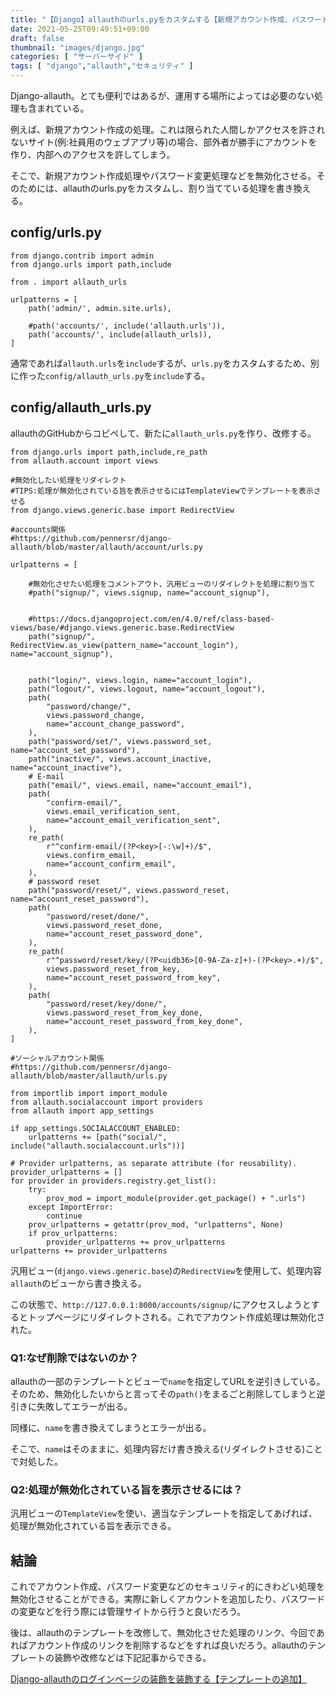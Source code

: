```yaml
---
title: "【Django】allauthのurls.pyをカスタムする【新規アカウント作成、パスワード変更処理の無効化など】"
date: 2021-05-25T09:49:51+09:00
draft: false
thumbnail: "images/django.jpg"
categories: [ "サーバーサイド" ]
tags: [ "django","allauth","セキュリティ" ]
---
```


Django-allauth。とても便利ではあるが、運用する場所によっては必要のない処理も含まれている。

例えば、新規アカウント作成の処理。これは限られた人間しかアクセスを許されないサイト(例:社員用のウェブアプリ等)の場合、部外者が勝手にアカウントを作り、内部へのアクセスを許してしまう。

そこで、新規アカウント作成処理やパスワード変更処理などを無効化させる。そのためには、allauthのurls.pyをカスタムし、割り当てている処理を書き換える。


## config/urls.py

    from django.contrib import admin
    from django.urls import path,include
    
    from . import allauth_urls
    
    urlpatterns = [ 
        path('admin/', admin.site.urls),
    
        #path('accounts/', include('allauth.urls')),
        path('accounts/', include(allauth_urls)),
    ]

通常であれば`allauth.urls`を`include`するが、`urls.py`をカスタムするため、別に作った`config/allauth_urls.py`を`include`する。

## config/allauth_urls.py

allauthのGitHubからコピペして、新たに`allauth_urls.py`を作り、改修する。


    from django.urls import path,include,re_path
    from allauth.account import views
    
    #無効化したい処理をリダイレクト
    #TIPS:処理が無効化されている旨を表示させるにはTemplateViewでテンプレートを表示させる
    from django.views.generic.base import RedirectView
    
    #accounts関係
    #https://github.com/pennersr/django-allauth/blob/master/allauth/account/urls.py
    
    urlpatterns = [
    
        #無効化させたい処理をコメントアウト、汎用ビューのリダイレクトを処理に割り当て
        #path("signup/", views.signup, name="account_signup"),


        #https://docs.djangoproject.com/en/4.0/ref/class-based-views/base/#django.views.generic.base.RedirectView
        path("signup/", RedirectView.as_view(pattern_name="account_login"), name="account_signup"),
    
    
        path("login/", views.login, name="account_login"),
        path("logout/", views.logout, name="account_logout"),
        path(
            "password/change/",
            views.password_change,
            name="account_change_password",
        ),  
        path("password/set/", views.password_set, name="account_set_password"),
        path("inactive/", views.account_inactive, name="account_inactive"),
        # E-mail
        path("email/", views.email, name="account_email"),
        path(
            "confirm-email/",
            views.email_verification_sent,
            name="account_email_verification_sent",
        ),  
        re_path(
            r"^confirm-email/(?P<key>[-:\w]+)/$",
            views.confirm_email,
            name="account_confirm_email",
        ),  
        # password reset
        path("password/reset/", views.password_reset, name="account_reset_password"),
        path(
            "password/reset/done/",
            views.password_reset_done,
            name="account_reset_password_done",
        ),  
        re_path(
            r"^password/reset/key/(?P<uidb36>[0-9A-Za-z]+)-(?P<key>.+)/$",
            views.password_reset_from_key,
            name="account_reset_password_from_key",
        ),  
        path(
            "password/reset/key/done/",
            views.password_reset_from_key_done,
            name="account_reset_password_from_key_done",
        ),  
    ]
    
    #ソーシャルアカウント関係
    #https://github.com/pennersr/django-allauth/blob/master/allauth/urls.py
    
    from importlib import import_module
    from allauth.socialaccount import providers
    from allauth import app_settings
    
    if app_settings.SOCIALACCOUNT_ENABLED:
        urlpatterns += [path("social/", include("allauth.socialaccount.urls"))]
    
    # Provider urlpatterns, as separate attribute (for reusability).
    provider_urlpatterns = []
    for provider in providers.registry.get_list():
        try:
            prov_mod = import_module(provider.get_package() + ".urls")
        except ImportError:
            continue
        prov_urlpatterns = getattr(prov_mod, "urlpatterns", None)
        if prov_urlpatterns:
            provider_urlpatterns += prov_urlpatterns
    urlpatterns += provider_urlpatterns



汎用ビュー(`django.views.generic.base`)の`RedirectView`を使用して、処理内容`allauth`のビューから書き換える。

この状態で、`http://127.0.0.1:8000/accounts/signup/`にアクセスしようとするとトップページにリダイレクトされる。これでアカウント作成処理は無効化された。

### Q1:なぜ削除ではないのか？

allauthの一部のテンプレートとビューで`name`を指定してURLを逆引きしている。そのため、無効化したいからと言ってその`path()`をまるごと削除してしまうと逆引きに失敗してエラーが出る。

同様に、`name`を書き換えてしまうとエラーが出る。

そこで、`name`はそのままに、処理内容だけ書き換える(リダイレクトさせる)ことで対処した。

### Q2:処理が無効化されている旨を表示させるには？

汎用ビューの`TemplateView`を使い、適当なテンプレートを指定してあげれば、処理が無効化されている旨を表示できる。

## 結論

これでアカウント作成、パスワード変更などのセキュリティ的にきわどい処理を無効化させることができる。実際に新しくアカウントを追加したり、パスワードの変更などを行う際には管理サイトから行うと良いだろう。

後は、allauthのテンプレートを改修して、無効化させた処理のリンク、今回であればアカウント作成のリンクを削除するなどをすれば良いだろう。allauthのテンプレートの装飾や改修などは下記記事からできる。

[Django-allauthのログインページの装飾を装飾する【テンプレートの追加】](/post/django-allauth-loginpage/)



